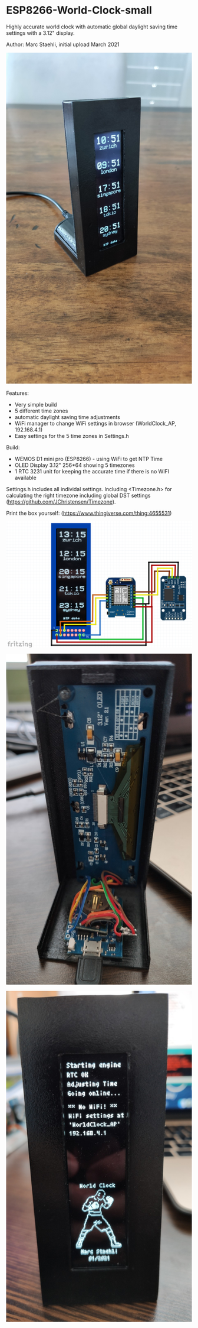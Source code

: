 # ESP8266-World-Clock-small
Highly accurate world clock with automatic global daylight saving time settings with a 3.12" display.

Author: Marc Staehli, initial upload March 2021

[![ESP8266-World-Clock](https://github.com/3KUdelta/ESP8266-World-Clock-small/blob/main/pics/IMG_20210310_105127.jpg)](https://github.com/3KUdelta/ESP8266-World-Clock-small)

Features:
- Very simple build
- 5 different time zones
- automatic daylight saving time adjustments
- WiFi manager to change WiFi settings in browser (WorldClock_AP, 192.168.4.1)
- Easy settings for the 5 time zones in Settings.h

Build:
- WEMOS D1 mini pro (ESP8266) - using WiFi to get NTP Time
- OLED Display 3.12" 256*64 showing 5 timezones
- 1 RTC 3231 unit for keeping the accurate time if there is no WIFI available

Settings.h includes all individal settings. 
Including <Timezone.h> for calculating the right timezone including global DST settings (https://github.com/JChristensen/Timezone).

Print the box yourself: (https://www.thingiverse.com/thing:4655531)

[![ESP8266-World-Clock](https://github.com/3KUdelta/ESP8266-World-Clock-small/blob/main/pics/ESP8266_WorldClock_onedisplay.png)](https://github.com/3KUdelta/ESP8266-World-Clock-small)

[![ESP8266-World-Clock](https://github.com/3KUdelta/ESP8266-World-Clock-small/blob/main/pics/IMG_20210310_103432.jpg)](https://github.com/3KUdelta/ESP8266-World-Clock-small)

[![ESP8266-World-Clock](https://github.com/3KUdelta/ESP8266-World-Clock-small/blob/main/pics/IMG_20210310_103007.jpg)](https://github.com/3KUdelta/ESP8266-World-Clock-small)
